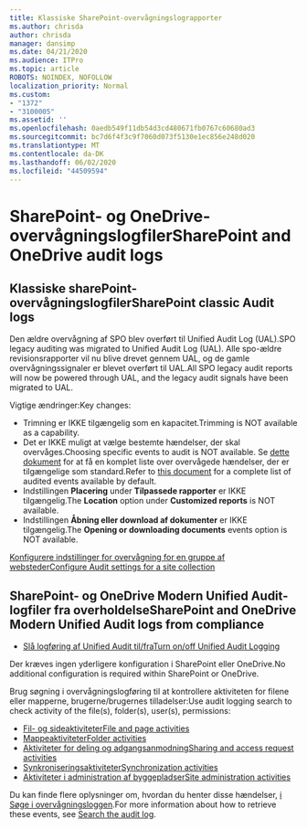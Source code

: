 ```yaml
---
title: Klassiske SharePoint-overvågningslograpporter
ms.author: chrisda
author: chrisda
manager: dansimp
ms.date: 04/21/2020
ms.audience: ITPro
ms.topic: article
ROBOTS: NOINDEX, NOFOLLOW
localization_priority: Normal
ms.custom:
- "1372"
- "3100005"
ms.assetid: ''
ms.openlocfilehash: 0aedb549f11db54d3cd480671fb0767c60680ad3
ms.sourcegitcommit: bc7d6f4f3c9f7060d073f5130e1ec856e248d020
ms.translationtype: MT
ms.contentlocale: da-DK
ms.lasthandoff: 06/02/2020
ms.locfileid: "44509594"
---
```

# <a name="sharepoint-and-onedrive-audit-logs"></a><span data-ttu-id="86a0b-102">SharePoint- og OneDrive-overvågningslogfiler</span><span class="sxs-lookup"><span data-stu-id="86a0b-102">SharePoint and OneDrive audit logs</span></span>

## <a name="sharepoint-classic-audit-logs"></a><span data-ttu-id="86a0b-103">Klassiske sharePoint-overvågningslogfiler</span><span class="sxs-lookup"><span data-stu-id="86a0b-103">SharePoint classic Audit logs</span></span>

<span data-ttu-id="86a0b-104">Den ældre overvågning af SPO blev overført til Unified Audit Log (UAL).</span><span class="sxs-lookup"><span data-stu-id="86a0b-104">SPO legacy auditing was migrated to Unified Audit Log (UAL).</span></span> <span data-ttu-id="86a0b-105">Alle spo-ældre revisionsrapporter vil nu blive drevet gennem UAL, og de gamle overvågningssignaler er blevet overført til UAL.</span><span class="sxs-lookup"><span data-stu-id="86a0b-105">All SPO legacy audit reports will now be powered through UAL, and the legacy audit signals have been migrated to UAL.</span></span>

<span data-ttu-id="86a0b-106">Vigtige ændringer:</span><span class="sxs-lookup"><span data-stu-id="86a0b-106">Key changes:</span></span>

* <span data-ttu-id="86a0b-107">Trimning er IKKE tilgængelig som en kapacitet.</span><span class="sxs-lookup"><span data-stu-id="86a0b-107">Trimming is NOT available as a capability.</span></span>
* <span data-ttu-id="86a0b-108">Det er IKKE muligt at vælge bestemte hændelser, der skal overvåges.</span><span class="sxs-lookup"><span data-stu-id="86a0b-108">Choosing specific events to audit is NOT available.</span></span> <span data-ttu-id="86a0b-109">Se [dette dokument](https://docs.microsoft.com/microsoft-365/compliance/search-the-audit-log-in-security-and-compliance) for at få en komplet liste over overvågede hændelser, der er tilgængelige som standard.</span><span class="sxs-lookup"><span data-stu-id="86a0b-109">Refer to [this document](https://docs.microsoft.com/microsoft-365/compliance/search-the-audit-log-in-security-and-compliance) for a complete list of audited events available by default.</span></span>
* <span data-ttu-id="86a0b-110">Indstillingen **Placering** under **Tilpassede rapporter** er IKKE tilgængelig.</span><span class="sxs-lookup"><span data-stu-id="86a0b-110">The **Location** option under **Customized reports** is NOT available.</span></span>
* <span data-ttu-id="86a0b-111">Indstillingen **Åbning eller download af dokumenter** er IKKE tilgængelig.</span><span class="sxs-lookup"><span data-stu-id="86a0b-111">The **Opening or downloading documents** events option is NOT available.</span></span>

[<span data-ttu-id="86a0b-112">Konfigurere indstillinger for overvågning for en gruppe af websteder</span><span class="sxs-lookup"><span data-stu-id="86a0b-112">Configure Audit settings for a site collection</span></span>](https://support.office.com/article/Configure-audit-settings-for-a-site-collection-A9920C97-38C0-44F2-8BCB-4CF1E2AE22D2)

## <a name="sharepoint-and-onedrive-modern-unified-audit-logs-from-compliance"></a><span data-ttu-id="86a0b-113">SharePoint- og OneDrive Modern Unified Audit-logfiler fra overholdelse</span><span class="sxs-lookup"><span data-stu-id="86a0b-113">SharePoint and OneDrive Modern Unified Audit logs from compliance</span></span>

* [<span data-ttu-id="86a0b-114">Slå logføring af Unified Audit til/fra</span><span class="sxs-lookup"><span data-stu-id="86a0b-114">Turn on/off Unified Audit Logging</span></span>](https://docs.microsoft.com/microsoft-365/compliance/turn-audit-log-search-on-or-off) 

<span data-ttu-id="86a0b-115">Der kræves ingen yderligere konfiguration i SharePoint eller OneDrive.</span><span class="sxs-lookup"><span data-stu-id="86a0b-115">No additional configuration is required within SharePoint or OneDrive.</span></span>

<span data-ttu-id="86a0b-116">Brug søgning i overvågningslogføring til at kontrollere aktiviteten for filene eller mapperne, brugerne/brugernes tilladelser:</span><span class="sxs-lookup"><span data-stu-id="86a0b-116">Use audit logging search to check activity of the file(s), folder(s), user(s), permissions:</span></span>

* [<span data-ttu-id="86a0b-117">Fil- og sideaktiviteter</span><span class="sxs-lookup"><span data-stu-id="86a0b-117">File and page activities</span></span>](https://docs.microsoft.com/microsoft-365/compliance/search-the-audit-log-in-security-and-compliance)
* [<span data-ttu-id="86a0b-118">Mappeaktiviteter</span><span class="sxs-lookup"><span data-stu-id="86a0b-118">Folder activities</span></span>](https://docs.microsoft.com/microsoft-365/compliance/search-the-audit-log-in-security-and-compliance#folder-activities)
* [<span data-ttu-id="86a0b-119">Aktiviteter for deling og adgangsanmodning</span><span class="sxs-lookup"><span data-stu-id="86a0b-119">Sharing and access request activities</span></span>](https://docs.microsoft.com/microsoft-365/compliance/search-the-audit-log-in-security-and-compliance#sharing-and-access-request-activities)
* [<span data-ttu-id="86a0b-120">Synkroniseringsaktiviteter</span><span class="sxs-lookup"><span data-stu-id="86a0b-120">Synchronization activities</span></span>](https://docs.microsoft.com/microsoft-365/compliance/search-the-audit-log-in-security-and-compliance#synchronization-activities)
* [<span data-ttu-id="86a0b-121">Aktiviteter i administration af byggepladser</span><span class="sxs-lookup"><span data-stu-id="86a0b-121">Site administration activities</span></span>](https://docs.microsoft.com/microsoft-365/compliance/search-the-audit-log-in-security-and-compliance#site-administration-activities)

<span data-ttu-id="86a0b-122">Du kan finde flere oplysninger om, hvordan du henter disse hændelser, [i Søge i overvågningsloggen](https://docs.microsoft.com/microsoft-365/compliance/search-the-audit-log-in-security-and-compliance#search-the-audit-log).</span><span class="sxs-lookup"><span data-stu-id="86a0b-122">For more information about how to retrieve these events, see [Search the audit log](https://docs.microsoft.com/microsoft-365/compliance/search-the-audit-log-in-security-and-compliance#search-the-audit-log).</span></span>
